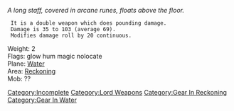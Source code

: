 *A long staff, covered in arcane runes, floats above the floor.*

` It is a double weapon which does pounding damage.`  
` Damage is 35 to 103 (average 69).`  
` Modifies damage roll by 20 continuous.`

Weight: 2  
Flags: glow hum magic nolocate  
Plane: [Water](:Category:Water "wikilink")  
Area: [Reckoning](:Category:Reckoning "wikilink")  
Mob: ??

[Category:Incomplete](Category:Incomplete "wikilink") [Category:Lord
Weapons](Category:Lord_Weapons "wikilink") [Category:Gear In
Reckoning](Category:Gear_In_Reckoning "wikilink") [Category:Gear In
Water](Category:Gear_In_Water "wikilink")
